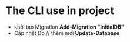 # The CLI use in project

- khởi tạo Migration
**Add-Migration "InitialDB"**
- Cập nhật Db // thêm mới
**Update-Database**